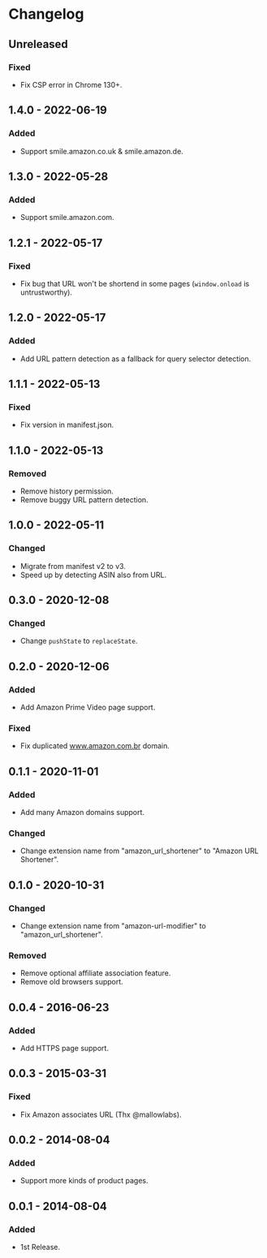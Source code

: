 # Changelog

## Unreleased

### Fixed

- Fix CSP error in Chrome 130+.

## 1.4.0 - 2022-06-19

### Added

- Support smile.amazon.co.uk & smile.amazon.de.

## 1.3.0 - 2022-05-28

### Added

- Support smile.amazon.com.

## 1.2.1 - 2022-05-17

### Fixed

- Fix bug that URL won't be shortend in some pages (`window.onload` is untrustworthy).

## 1.2.0 - 2022-05-17

### Added

- Add URL pattern detection as a fallback for query selector detection.

## 1.1.1 - 2022-05-13

### Fixed

- Fix version in manifest.json.

## 1.1.0 - 2022-05-13

### Removed

- Remove history permission.
- Remove buggy URL pattern detection.

## 1.0.0 - 2022-05-11

### Changed

- Migrate from manifest v2 to v3.
- Speed up by detecting ASIN also from URL.

## 0.3.0 - 2020-12-08

### Changed

- Change `pushState` to `replaceState`.

## 0.2.0 - 2020-12-06

### Added

- Add Amazon Prime Video page support.

### Fixed

- Fix duplicated www.amazon.com.br domain.

## 0.1.1 - 2020-11-01

### Added

- Add many Amazon domains support.

### Changed

- Change extension name from "amazon_url_shortener" to "Amazon URL Shortener".

## 0.1.0 - 2020-10-31

### Changed

- Change extension name from "amazon-url-modifier" to "amazon_url_shortener".

### Removed

- Remove optional affiliate association feature.
- Remove old browsers support.

## 0.0.4 - 2016-06-23

### Added

- Add HTTPS page support.

## 0.0.3 - 2015-03-31

### Fixed

- Fix Amazon associates URL (Thx @mallowlabs).

## 0.0.2 - 2014-08-04

### Added

- Support more kinds of product pages.

## 0.0.1 - 2014-08-04

### Added

- 1st Release.
